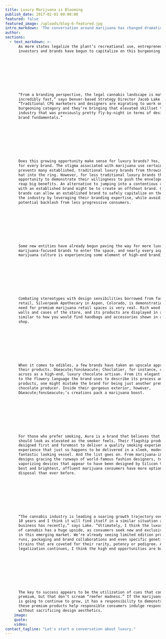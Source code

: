 ```yaml
---
title: Luxury Marijuana is Blooming
publish_date: 2017-02-01 00:00:00
featured: false
featured_image: /uploads/blog-6-featured.jpg
intro_markdown: 'The conversation around marijuana has changed dramatically over the last decade. Once widely considered a pastime reserved for unmotivated outcasts and burnouts, the current public perception paints a different picture. People from all walks of life now freely admit to indulging in marijuana, despite the stigma that stubbornly exists.​'
author:
sections:
  - text_markdown: >-
      As more states legalize the plant’s recreational use, entrepreneurs,
      investors and brands have begun to capitalize on this burgeoning industry.









      “From a branding perspective, the legal cannabis landscape is maturing
      incredibly fast,” says Denver-based Strategy Director Jacob Lake.
      “Traditional CPG marketers and designers are migrating to work on this
      burgeoning category and they’re bringing that elevated skillset to an
      industry that was previously pretty fly-by-night in terms of design and
      brand fundamentals.”









      Does this growing opportunity make sense for luxury brands? Yes, but not
      for every brand. The stigma associated with marijuana use certainly
      prevents many established, traditional luxury brands from throwing their
      hat into the ring. However, for less traditional luxury brands the
      opportunity to demonstrate their willingness to push the envelope could
      reap big benefits. An alternative to jumping into a contentious category
      with an established brand might be to create an offshoot brand. Offshoot
      brands can allow an established brand to safely capitalize on the growth of
      the industry by leveraging their branding expertise, while avoiding
      potential backlash from less progressive consumers.









      Some new entities have already begun paving the way for more luxury
      marijuana-focused brands to enter the space, and nearly every aspect of
      marijuana culture is experiencing some element of high-end branding.









      Combating stereotypes with design sensibilities borrowed from fashion
      retail, Silverpeak Apothecary in Aspen, Colorado, is demonstrating that the
      need for premium marijuana retail spaces is very real. Rich wood lines the
      walls and cases of the store, and its products are displayed in a way
      similar to how you would find handbags and accessories shown in a Soho
      shop.









      When it comes to edibles, a few brands have taken an upscale approach to
      their products. D&eacute;fonc&eacute; Choclatier, for instance, comes
      across as a high-end, luxury chocolate artisan. From its elegant packaging,
      to the flowery language the brand uses to describe its process and
      products, one might mistake the brand for being just another premium
      chocolate producer. Inside their gorgeous exterior, however,
      D&eacute;fonc&eacute;’s creations pack a marijuana boost.









      For those who prefer smoking, Aura is a brand that believes that smoking
      should look as elevated as the smoker feels. Their flagship product is
      designed first and foremost to deliver a quality smoking experience – an
      experience that just so happens to be delivered in a sleek, modern and
      fantastic looking vessel. And the list goes on. From marijuana-inspired
      designs gracing the runways of world-famous fashion designers, to
      vaporizing devices that appear to have been designed by Silicon Valley’s
      best and brightest, affluent marijuana consumers have more options at their
      disposal than ever before.









      “The cannabis industry is leading a soaring growth trajectory over the next
      10 years and I think it will find itself in a similar situation as the beer
      business has recently,” says Lake. “Ultimately, I think the luxury echelon
      of cannabis has a huge upside, as consumers seek new and exclusive products
      in this emerging market. We’re already seeing limited edition production
      runs, packaging and brand collaborations and even specific genetics or
      strains that are coveted for their rarity, potency or pedigree. As
      legalization continues, I think the high end opportunities are bountiful.”









      The key to success appears to be the utilization of cues that connote
      premium, but that don’t scream “reefer madness.” If the marijuana industry
      is going to continue to grow, it has a responsibility to demonstrate that
      these premium products help responsible consumers indulge responsibly,
      without sacrificing design aesthetics.​
    image:
    quote:
    video:
contact_tagline: "Let's start a conversation about luxury."
---
```



